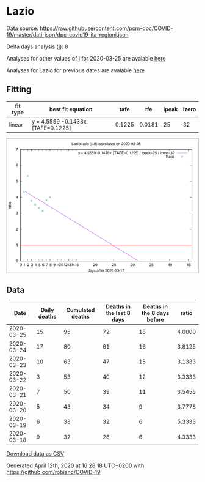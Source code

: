 # Lazio

Data source: https://raw.githubusercontent.com/pcm-dpc/COVID-19/master/dati-json/dpc-covid19-ita-regioni.json

Delta days analysis (j): 8

Analyses for other values of j for 2020-03-25 are avalable [here](../README.md)

Analyses for Lazio for previous dates are avalable [here](../../README.md)

## Fitting 
|fit type|best fit equation|tafe|tfe|ipeak|izero|
|-------|-----|--------|------|---|---|
|linear|y = 4.5559 -0.1438x  [TAFE=0.1225]|0.1225|0.0181|25|32|

![Plot](COVID-19_lazio_j8_2020-03-25.png)

## Data
|Date|Daily deaths|Cumulated deaths|Deaths in the last 8 days|Deaths in the 8 days before|ratio|
|----|----------|-----------|-------|--------------------|-----|
|2020-03-25|15|95|72|18|4.0000|
|2020-03-24|17|80|61|16|3.8125|
|2020-03-23|10|63|47|15|3.1333|
|2020-03-22|3|53|40|12|3.3333|
|2020-03-21|7|50|39|11|3.5455|
|2020-03-20|5|43|34|9|3.7778|
|2020-03-19|6|38|32|6|5.3333|
|2020-03-18|9|32|26|6|4.3333|

[Download data as CSV](COVID-19_lazio_j8_2020-03-25.csv)

Generated April 12th, 2020 at 16:28:18 UTC+0200 with https://github.com/robianc/COVID-19

